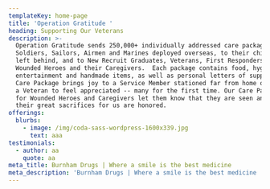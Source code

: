 ```yaml
---
templateKey: home-page
title: 'Operation Gratitude '
heading: Supporting Our Veterans
description: >-
  Operation Gratitude sends 250,000+ individually addressed care packages to
  Soldiers, Sailors, Airmen and Marines deployed overseas, to their children
  left behind, and to New Recruit Graduates, Veterans, First Responders, and
  Wounded Heroes and their Caregivers.  Each package contains food, hygiene,
  entertainment and handmade items, as well as personal letters of support. A
  Care Package brings joy to a Service Member stationed far from home or enables
  a Veteran to feel appreciated -- many for the first time. Our Care Packages
  for Wounded Heroes and Caregivers let them know that they are seen and that
  their great sacrifices for us are honored.
offerings:
  blurbs:
    - image: /img/coda-sass-wordpress-1600x339.jpg
      text: aaa
testimonials:
  - author: aa
    quote: aa
meta_title: Burnham Drugs | Where a smile is the best medicine
meta_description: 'Burnham Drugs | Where a smile is the best medicine '
---
```



